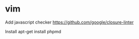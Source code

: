 # vim
Add javascript checker https://github.com/google/closure-linter

Install 
apt-get install phpmd
